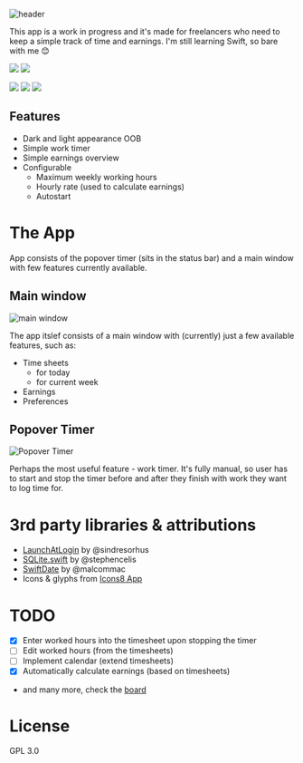 ![header](https://i.imgur.com/EWlF8V8.png)

This app is a work in progress and it's made for freelancers who need to keep a simple track of time and earnings. I'm still learning Swift, so bare with me :blush:

![](https://img.shields.io/github/issues/dragstor/freelancers-dashboard.svg?style=flat) ![](https://img.shields.io/github/license/dragstor/freelancers-dashboard.svg?style=flat)  

![](https://img.shields.io/github/languages/top/dragstor/freelancers-dashboard.svg?style=flat) ![](https://img.shields.io/github/commit-activity/m/dragstor/freelancers-dashboard.svg?style=flat) ![](https://img.shields.io/github/languages/code-size/dragstor/freelancers-dashboard.svg?style=flat)

## Features

- Dark and light appearance OOB
- Simple work timer
- Simple earnings overview
- Configurable
  - Maximum weekly working hours
  - Hourly rate (used to calculate earnings)
  - Autostart

# The App

App consists of the popover timer (sits in the status bar) and a main window with few features currently available.

## Main window

![main window](https://i.imgur.com/LvRVhjH.png)

The app itslef consists of a main window with (currently) just a few available features, such as:

- Time sheets
  - for today
  - for current week
- Earnings
- Preferences

## Popover Timer

![Popover Timer](https://i.imgur.com/6hIBtbt.png)

Perhaps the most useful feature - work timer. It's fully manual, so user has to start and stop the timer before and after they finish with work they want to log time for.

# 3rd party libraries & attributions

- [LaunchAtLogin](https://github.com/sindresorhus/LaunchAtLogin) by @sindresorhus
- [SQLite.swift](https://github.com/stephencelis/SQLite.swift) by @stephencelis
- [SwiftDate](https://github.com/malcommac/SwiftDate) by @malcommac
- Icons & glyphs from [Icons8 App](https://icons8.com/)

# TODO

- [x] Enter worked hours into the timesheet upon stopping the timer
- [ ] Edit worked hours (from the timesheets)
- [ ] Implement calendar (extend timesheets)
- [x] Automatically calculate earnings (based on timesheets)
- and many more, check the [board](https://github.com/dragstor/freelancers-dashboard/projects/1)
# License

GPL 3.0
